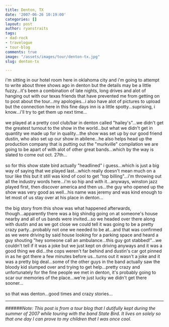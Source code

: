 ```yaml
---
title: Denton, TX
date: '2007-06-26 10:19:00'
categories: []
layout: post
author: ryanstraits
tags:
- dad-rock
- travelogue
- tour-blog
comments: true
image: "/assets/images/tour/denton-tx.jpg"
slug: denton-tx

---
```

<!-- break -->

i'm sitting in our hotel room here in oklahoma city and i'm going to attempt to write about three shows ago in denton but the details may be a little fuzzy...it's been a combination of late nights, long drives and alot of hanging out with our texas friends that have prevented me from getting on to post about the tour...my apologies...i also have alot of pictures to upload but the connection here in this fine days inn is a little spotty...suprising, i know...i'll try to get them up next time...<br /><br />we played at a pretty cool club/bar in denton called "hailey's"...we didn't get the greatest turnout to the show in the world...but what we didn't get in quantity we made up for in quality...the show was set up by our good friend dustin, who also set up our show in abilene...he also helps head up the production company that is putting out the "murkville" compilation we are going to be apart of with alot of other great bands...which by the way is slated to come out oct. 27th...<br /><br />so for this show state bird actually "headlined" i guess...which is just a big way of saying that we played last...which really doesn't mean much on a tour like this but it still was kind of cool to get "top billing"...i'm throwing out all the industry words here...i'm so hip and with it...anyways, winston jazz played first, then discover america and then us...the guy who opened up the show was very good as well...his name was jeremy and was kind enough to let most of us stay over at his place in denton...<br /><br />the big story from this show was what happened afterwards, though...apparently there was a big shindig going on at someone's house nearby and all of us bands were invited...so we headed over there along with dustin and as we got close we could tell it was going to be a pretty crazy party...probably not one we needed to be at...and that was confirmed as we were driving by said house looking for a parking space and heard a guy shouting "hey someone call an ambulance...this guy got stabbed!"...we couldn't tell if it was a joke but we just kept on driving anyways and it was a good thing we did...the cops weren't far behind and dustin's car got pinned in as he got there a few minutes before us...turns out it wasn't a joke and it was a pretty big deal...some of the other guys in the band actually saw the bloody kid slumped over and trying to get help...pretty crazy and unfortunately for the fine people we met in denton, it's probably going to scar our memories of the place...we're just lucky we didn't get there sooner...<br /><br />so that was denton...good times and crazy stories...

---

######*Note: This post is from a tour blog that I dutifully kept during the summer of 2007 while touring with the band State Bird. It lives on solely so that one day I can prove to my children that I was once cool.*
